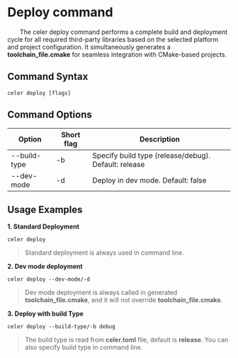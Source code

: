 # Deploy command

&emsp;&emsp;The celer deploy command performs a complete build and deployment cycle for all required third-party libraries based on the selected platform and project configuration. It simultaneously generates a **toolchain_file.cmake** for seamless integration with CMake-based projects.

## Command Syntax

```shell
celer deploy [flags]
```

## Command Options

| Option	        | Short flag | Description                                          |
| ----------------- | ---------- | -----------------------------------------------------|
| --build-type      | -b         | Specify build type (release/debug). Default: release |
| --dev-mode        | -d         | Deploy in dev mode. Default: false                   |

## Usage Examples

**1. Standard Deployment**

```shell
celer deploy
```

>Standard deployment is always used in command line.

**2. Dev mode deployment**

```shell
celer deploy --dev-mode/-d
```

>Dev mode deployment is always called in generated **toolchain_file.cmake**, and it will not override **toolchain_file.cmake**.

**3. Deploy with build Type**

```shell
celer deploy --build-type/-b debug
```

>The build type is read from **celer.toml** file, default is **release**. You can also specify build type in command line.

